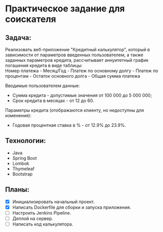 # Практическое задание для соискателя
## Задача:
Реализовать веб-приложение "Кредитный калькулятор", который в зависимости от параметров
введенных пользователем, а также заданных параметров кредита, рассчитывает аннуитетный график
погашения кредита в виде таблицы:  
Номер платежа - Месяц/Год - Платеж по основному долгу - Платеж по процентам - Остаток
основного долга - Общая сумма платежа  

Вводимые пользователем данные:  
- Сумма кредита - допустимые значения от 100 000 до 5 000 000;
- Срок кредита в месяцах - от 12 до 60.

Параметры кредита (отображаются клиенту, но недоступны для изменения):  
- Годовая процентная ставка в % - от 12.9% до 23.9%.


## Технологии:
- Java
- Spring Boot
- Lombok
- Thymeleaf
- Bootstrap

## Планы:
- [x] Инициализировать начальный проект.
- [x] Написать Dockerfile для сборки и запуска приложения.
- [ ] Настроить Jenkins Pipeline.
- [ ] Деплой на сервер.
- [ ] Написать код калькулятора.